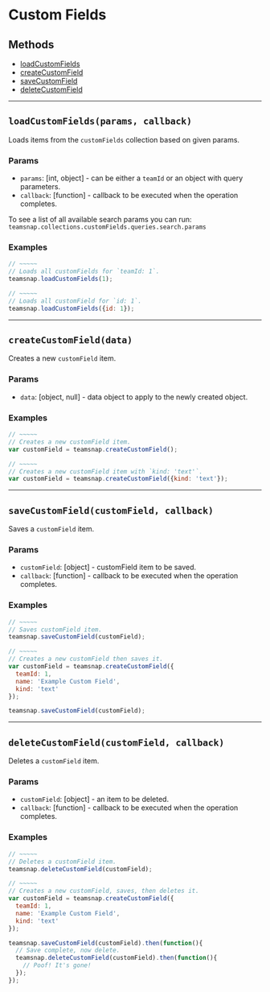 # Custom Fields

## Methods

- [loadCustomFields](#loadCustomFields)
- [createCustomField](#createCustomField)
- [saveCustomField](#saveCustomField)
- [deleteCustomField](#deleteCustomField)


---
<a id="loadCustomFields"></a>
## `loadCustomFields(params, callback)`
Loads items from the `customFields` collection based on given params.

### Params
* `params`: [int, object] - can be either a `teamId` or an object with query parameters.
* `callback`: [function] - callback to be executed when the operation completes.

To see a list of all available search params you can run:
`teamsnap.collections.customFields.queries.search.params`

### Examples
```javascript
// ~~~~~
// Loads all customFields for `teamId: 1`.
teamsnap.loadCustomFields(1);

// ~~~~~
// Loads all customField for `id: 1`.
teamsnap.loadCustomFields({id: 1});
```


---


<a id="createCustomField"></a>
## `createCustomField(data)`
Creates a new `customField` item.

### Params
* `data`: [object, null] - data object to apply to the newly created object.

### Examples
```javascript
// ~~~~~
// Creates a new customField item.
var customField = teamsnap.createCustomField();

// ~~~~~
// Creates a new customField item with `kind: 'text'`.
var customField = teamsnap.createCustomField({kind: 'text'});
```


---


<a id="saveCustomField"></a>
## `saveCustomField(customField, callback)`
Saves a `customField` item.

### Params
* `customField`: [object] - customField item to be saved.
* `callback`: [function] - callback to be executed when the operation completes.

### Examples
```javascript
// ~~~~~
// Saves customField item.
teamsnap.saveCustomField(customField);

// ~~~~~
// Creates a new customField then saves it.
var customField = teamsnap.createCustomField({
  teamId: 1,
  name: 'Example Custom Field',
  kind: 'text'
});

teamsnap.saveCustomField(customField);
```


---


<a id="deleteCustomField"></a>
## `deleteCustomField(customField, callback)`
Deletes a `customField` item.

### Params
* `customField`: [object] - an item to be deleted.
* `callback`: [function] - callback to be executed when the operation completes.

### Examples
```javascript
// ~~~~~
// Deletes a customField item.
teamsnap.deleteCustomField(customField);

// ~~~~~
// Creates a new customField, saves, then deletes it.
var customField = teamsnap.createCustomField({
  teamId: 1,
  name: 'Example Custom Field',
  kind: 'text'
});

teamsnap.saveCustomField(customField).then(function(){
  // Save complete, now delete.
  teamsnap.deleteCustomField(customField).then(function(){
    // Poof! It's gone!
  });
});
```
